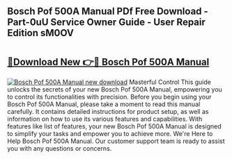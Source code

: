 ## Bosch Pof 500A Manual PDf Free Download - Part-0uU Service Owner Guide - User Repair Edition sM0OV

# <h2><a href="http://cf20029.oget.top/?id=Bosch+Pof+500A+Manual">🔗Download New 👉🔴 Bosch Pof 500A Manual</a></h2>

[![Bosch Pof 500A Manual new download](https://i.imgur.com/5g1atiW.png)](http://cf20029.oget.top/?id=Bosch+Pof+500A+Manual)
Masterful Control This guide unlocks the secrets of your new Bosch Pof 500A Manual, empowering you to control its functionalities with precision. Before you begin using your Bosch Pof 500A Manual, please take a moment to read this manual carefully. It contains detailed instructions for product setup, as well as information on how to use its various features and capabilities. With features like list of features, your new Bosch Pof 500A Manual is designed to simplify your tasks and empower you to achieve more. We're Here to Help Bosch Pof 500A Manual. Our customer support team is ready to assist you with any questions or concerns.
